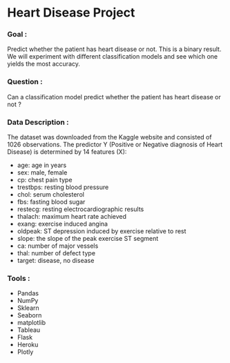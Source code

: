 # Heart Disease Project
### Goal : 
Predict whether the patient has heart disease or not. This is a binary result. We will experiment with different classification models and see which
one yields the most accuracy.

### Question : 
Can a classification model predict whether the patient has heart disease or not ?

### Data Description : 
The dataset was downloaded from the Kaggle website and consisted of 1026 observations. The predictor Y (Positive or Negative diagnosis of Heart Disease) 
is determined by 14 features (X):

-  age: age in years
-  sex: male,  female
-  cp: chest pain type
-  trestbps: resting blood pressure
-  chol: serum cholesterol
-  fbs: fasting blood sugar
-  restecg: resting electrocardiographic results
-  thalach: maximum heart rate achieved
-  exang: exercise induced angina
-  oldpeak: ST depression induced by exercise relative to rest
-  slope: the slope of the peak exercise ST segment
-  ca: number of major vessels
-  thal: number of defect type
-  target: disease, no disease

### Tools : 
- Pandas
- NumPy
- Sklearn
- Seaborn
- matplotlib
- Tableau
- Flask
- Heroku
- Plotly


